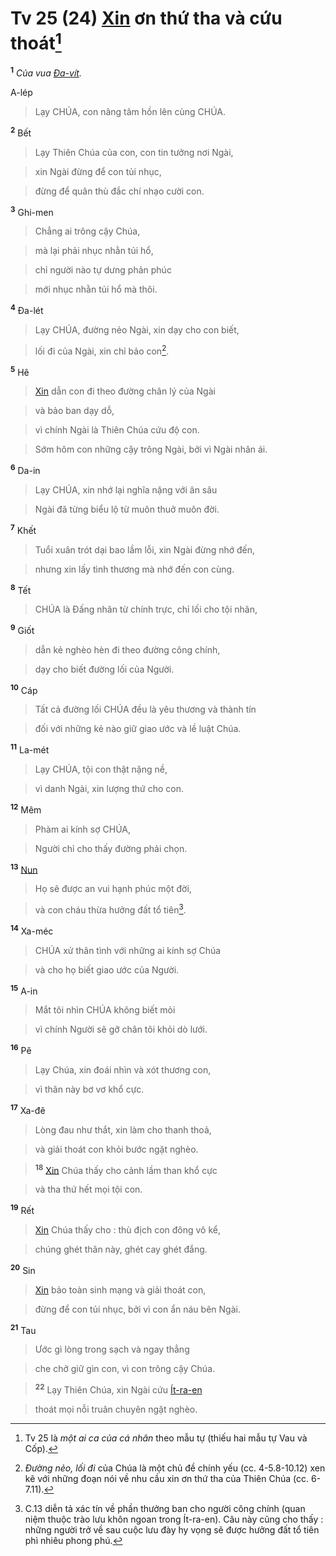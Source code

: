 # Tv 25 (24) [Xin]() ơn thứ tha và cứu thoát[^1-cc0a0780-0b57-4f1a-85d1-6a3a73e07efb]
<sup><b>1</b></sup> *Của vua [Đa-vít]().*

A-lép


> Lạy CHÚA, con nâng tâm hồn lên cùng CHÚA.
>

<sup><b>2</b></sup> Bết


> Lạy Thiên Chúa của con, con tin tưởng nơi Ngài,
>


> xin Ngài đừng để con tủi nhục,
>


> đừng để quân thù đắc chí nhạo cười con.
>

<sup><b>3</b></sup> Ghi-men


> Chẳng ai trông cậy Chúa,
>


> mà lại phải nhục nhằn tủi hổ,
>


> chỉ người nào tự dưng phản phúc
>


> mới nhục nhằn tủi hổ mà thôi.
>

<sup><b>4</b></sup> Đa-lét


> Lạy CHÚA, đường nẻo Ngài, xin dạy cho con biết,
>


> lối đi của Ngài, xin chỉ bảo con[^2-cc0a0780-0b57-4f1a-85d1-6a3a73e07efb].
>

<sup><b>5</b></sup> Hê


> [Xin]() dẫn con đi theo đường chân lý của Ngài
>


> và bảo ban dạy dỗ,
>


> vì chính Ngài là Thiên Chúa cứu độ con.
>


> Sớm hôm con những cậy trông Ngài, bởi vì Ngài nhân ái.
>

<sup><b>6</b></sup> Da-in


> Lạy CHÚA, xin nhớ lại nghĩa nặng với ân sâu
>


> Ngài đã từng biểu lộ từ muôn thuở muôn đời.
>

<sup><b>7</b></sup> Khết


> Tuổi xuân trót dại bao lầm lỗi, xin Ngài đừng nhớ đến,
>


> nhưng xin lấy tình thương mà nhớ đến con cùng.
>

<sup><b>8</b></sup> Tết


> CHÚA là Đấng nhân từ chính trực, chỉ lối cho tội nhân,
>

<sup><b>9</b></sup> Giốt


> dẫn kẻ nghèo hèn đi theo đường công chính,
>


> dạy cho biết đường lối của Người.
>

<sup><b>10</b></sup> Cáp


> Tất cả đường lối CHÚA đều là yêu thương và thành tín
>


> đối với những kẻ nào giữ giao ước và lề luật Chúa.
>

<sup><b>11</b></sup> La-mét


> Lạy CHÚA, tội con thật nặng nề,
>


> vì danh Ngài, xin lượng thứ cho con.
>

<sup><b>12</b></sup> Mêm


> Phàm ai kính sợ CHÚA,
>


> Người chỉ cho thấy đường phải chọn.
>

<sup><b>13</b></sup> [Nun]()


> Họ sẽ được an vui hạnh phúc một đời,
>


> và con cháu thừa hưởng đất tổ tiên[^3-cc0a0780-0b57-4f1a-85d1-6a3a73e07efb].
>

<sup><b>14</b></sup> Xa-méc


> CHÚA xử thân tình với những ai kính sợ Chúa
>


> và cho họ biết giao ước của Người.
>

<sup><b>15</b></sup> A-in


> Mắt tôi nhìn CHÚA không biết mỏi
>


> vì chính Người sẽ gỡ chân tôi khỏi dò lưới.
>

<sup><b>16</b></sup> Pê


> Lạy Chúa, xin đoái nhìn và xót thương con,
>


> vì thân này bơ vơ khổ cực.
>

<sup><b>17</b></sup> Xa-đê


> Lòng đau như thắt, xin làm cho thanh thoả,
>


> và giải thoát con khỏi bước ngặt nghèo.
>


> <sup><b>18</b></sup> [Xin]() Chúa thấy cho cảnh lầm than khổ cực
>


> và tha thứ hết mọi tội con.
>

<sup><b>19</b></sup> Rết


> [Xin]() Chúa thấy cho : thù địch con đông vô kể,
>


> chúng ghét thân này, ghét cay ghét đắng.
>

<sup><b>20</b></sup> Sin


> [Xin]() bảo toàn sinh mạng và giải thoát con,
>


> đừng để con tủi nhục, bởi vì con ẩn náu bên Ngài.
>

<sup><b>21</b></sup> Tau


> Ước gì lòng trong sạch và ngay thẳng
>


> che chở giữ gìn con, vì con trông cậy Chúa.
>


> <sup><b>22</b></sup> Lạy Thiên Chúa, xin Ngài cứu [Ít-ra-en]()
>


> thoát mọi nỗi truân chuyên ngặt nghèo.
>

[^1-cc0a0780-0b57-4f1a-85d1-6a3a73e07efb]: Tv 25 là *một ai ca của cá nhân* theo mẫu tự (thiếu hai mẫu tự Vau và Cốp).
[^2-cc0a0780-0b57-4f1a-85d1-6a3a73e07efb]: *Đường nẻo, lối đi* của Chúa là một chủ đề chính yếu (cc. 4-5.8-10.12) xen kẽ với những đoạn nói về nhu cầu xin ơn thứ tha của Thiên Chúa (cc. 6-7.11).
[^3-cc0a0780-0b57-4f1a-85d1-6a3a73e07efb]: C.13 diễn tả xác tín về phần thưởng ban cho người công chính (quan niệm thuộc trào lưu khôn ngoan trong Ít-ra-en). Câu này cũng cho thấy : những người trở về sau cuộc lưu đày hy vọng sẽ được hưởng đất tổ tiên phì nhiêu phong phú.